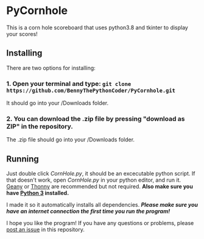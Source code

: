 # PyCornhole
This is a corn hole scoreboard that uses python3.8 and tkinter to display your scores!
## Installing
There are two options for installing:
### 1. Open your terminal and type: `git clone https://github.com/BennyThePythonCoder/PyCornhole.git`

It should go into your /Downloads folder.

### 2. You can download the .zip file by pressing "download as ZIP" in the repository.
The .zip file should go into your /Downloads folder.

## Running
Just double click *CornHole.py*, it should be an excecutable python script.
If that doesn't work, open *CornHole.py* in your python editor, and run it. [Geany](https://www.geany.org/) or [Thonny](https://thonny.org/) are recommended but not required. **Also make sure you have [Python 3](https://python.org) installed.**

I made it so it automatically installs all dependencies. **_Please make sure you have an internet connection the first time you run the program!_**

I hope you like the program! If you have any questions or problems, please [post an issue](https://github.com/BennyThePythonCoder/PyCornhole/issues) in this repository.
